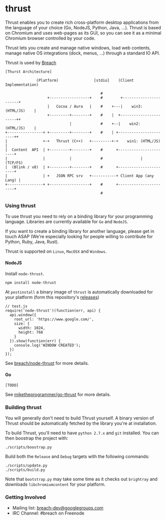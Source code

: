 thrust
======

Thrust enables you to create rich cross-platform desktop applications from the
language of your choice (Go, NodeJS, Python, Java, ...). Thrust is based on
Chromium and uses web-pages as its GUI, so you can see it as a minimal Chromium
browser controlled by your code.

Thrust lets you create and manage native windows, load web contents, manage 
native OS integrations (dock, menus, ...) through a standard IO API.

Thrust is used by [Breach](http://breach.cc)

```
[Thurst Architecture]

              (Platform)                [stdio]    (Client Implementation)
                                                                            
                                           #
                   +------------------+    #        +-----------------------+
                   |   Cocoa / Aura   |    #    +---|    win3: (HTML/JS)    |
                   +---------+--------+    #    |  +-----------------------++
                             |             #    +--|    win2: (HTML/JS)    |
+----------------+ +---------+--------+    #    | +-----------------------++
|                +-+   Thrust (C++)   +---------+-+    win1: (HTML/JS)    |
|  Content  API  | +---------+--------+    #      +-----------------------+
|                |           |             #                 | (TCP/FS)      
|  (Blink / v8)  | +---------+--------+    #      +-----------------------+
|                | +   JSON RPC srv   +-----------+ Client App (any Lang) |
+----------------+ +------------------+    #      +-----------------------+
                                           #
```

### Using thrust

To use thrust you need to rely on a binding library for your programming 
language.  Libraries are currently available for `Go` and `NodeJS`. 

If you want to create a binding library for another language, please get in 
touch ASAP (We're especially looking for people willing to contribute for 
Python, Ruby, Java, Rust).

Thrust is supported on `Linux`, `MacOSX` and `Windows`.

#### NodeJS

Install `node-thrust`. 
```
npm install node-thrust
```
At `postinstall` a binary image of `thrust` is automatically downloaded for your 
platform (form this repository's [releases](https://github.com/breach/thrust/releases))

```
// test.js
require('node-thrust')(function(err, api) {
  api.window({
    root_url: 'https://www.google.com/',
    size: {
      width: 1024,
      height: 768
    }
  }).show(function(err) {
    console.log('WINDOW CREATED');
  })
});
```

See [breach/node-thrust](https://github.com/breach/node-thrust) for more details.

#### Go

```
[TODO]
```

See [miketheprogrammer/go-thrust](https://github.com/miketheprogrammer/go-thrust) for more details.

### Building thrust

You will generally don't need to build Thrust yourself. A binary version of 
Thrust should be automatically fetched by the library you're at installation.

To build Thrust, you'll need to have `python 2.7.x` and `git` installed. You can 
then boostrap the project with:
```
./scripts/boostrap.py                                
```

Build both the `Release` and `Debug` targets with the following commands:
```
./scripts/update.py
./scripts/build.py
```

Note that `bootstrap.py` may take some time as it checks out `brightray` and
downloads `libchromiumcontent` for your platform.


### Getting Involved

- Mailing list: [breach-dev@googlegroups.com](https://groups.google.com/d/forum/breach-dev)
- IRC Channel: #breach on Freenode

